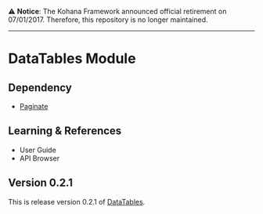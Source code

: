:warning: **Notice**: The Kohana Framework announced official retirement on 07/01/2017. Therefore, this repository is no longer maintained.

----

# DataTables Module

## Dependency

- [Paginate](https://github.com/morgan/kohana-paginate)

## Learning & References

- User Guide
- API Browser

## Version 0.2.1

This is release version 0.2.1 of [DataTables](https://github.com/morgan/kohana-datatables).
